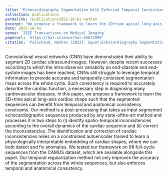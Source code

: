 ```yaml
---
title: "Echocardiography Segmentation With Enforced Temporal Consistency"
collection: publications
permalink: /publication/2022-10-01-nathan
excerpt: 'We propose a framework to learn the 2D+time apical long-axis cardiac shape such that the segmented sequences can benefit from temporal and anatomical consistency constraints.'
date: 2022-10-01
venue: 'IEEE Transactions on Medical Imaging'
paperurl: 'https://hal.science/hal-03672999'
citation: 'Painchaud, Nathan (2022). &quot;Echocardiography Segmentation With Enforced Temporal Consistency.&quot; <i>IEEE Transactions on Medical Imaging</i>. 41(10).'
---
```

Convolutional neural networks (CNN) have demonstrated their ability to segment 2D cardiac ultrasound images. However, despite recent successes according to which the intra-observer variability on end-diastole and end-systole images has been reached, CNNs still struggle to leverage temporal information to provide accurate and temporally consistent segmentation maps across the whole cycle. Such consistency is required to accurately describe the cardiac function, a necessary step in diagnosing many cardiovascular diseases. In this paper, we propose a framework to learn the 2D+time apical long-axis cardiac shape such that the segmented sequences can benefit from temporal and anatomical consistency constraints. Our method is a post-processing that takes as input segmented echocardiographic sequences produced by any state-ofthe-art method and processes it in two steps to (i) identify spatio-temporal inconsistencies according to the overall dynamics of the cardiac sequence and (ii) correct the inconsistencies. The identification and correction of cardiac inconsistencies relies on a constrained autoencoder trained to learn a physiologically interpretable embedding of cardiac shapes, where we can both detect and fix anomalies. We tested our framework on 98 full-cycle sequences from the CAMUS dataset, which are available alongside this paper. Our temporal regularization method not only improves the accuracy of the segmentation across the whole sequences, but also enforces temporal and anatomical consistency.
